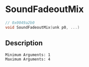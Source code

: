 # SoundFadeoutMix
```c
// 0x0049a2b0
void SoundFadeoutMix(unk p0, ...)
```
## Description
```
Minimum Arguments: 1
Maximum Arguments: 4
```

